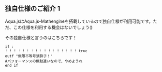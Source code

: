 ## 独自仕様のご紹介 1
Aqua.jsはAqua.js-Mathengineを搭載しているので独自仕様が利用可能です。ただ、この仕様を利用する機会はないでしょう()

その独自仕様と言うのはこちらです！

```aqua
if :
! ! ! ! ! ! ! ! ! ! ! ! ! ! ! ! ! true
outf "無限不等号演算子！"
#パフォーマンスの無駄遣いなので、やめようね
end if
```